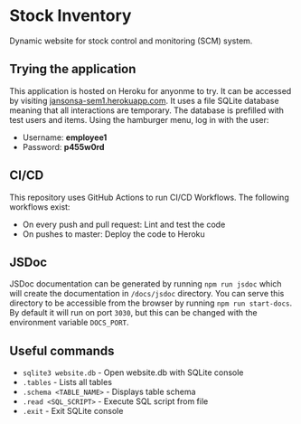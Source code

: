 # Stock Inventory

Dynamic website for stock control and monitoring (SCM) system.

## Trying the application

This application is hosted on Heroku for anyonme to try. It can be accessed by visiting [jansonsa-sem1.herokuapp.com](https://jansonsa-sem1.herokuapp.com/). It uses a file SQLite database meaning that all interactions are temporary. The database is prefilled with test users and items. Using the hamburger menu, log in with the user:
- Username: **employee1**
- Password: **p455w0rd**

## CI/CD

This repository uses GitHub Actions to run CI/CD Workflows.
The following workflows exist:
- On every push and pull request: Lint and test the code
- On pushes to master: Deploy the code to Heroku

## JSDoc

JSDoc documentation can be generated by running `npm run jsdoc` which will create the documentation in `/docs/jsdoc` directory. You can serve this directory to be accessible from the browser by running `npm run start-docs`. By default it will run on port `3030`, but this can be changed with the environment variable `DOCS_PORT`.

## Useful commands

- `sqlite3 website.db` - Open website.db with SQLite console
- `.tables` - Lists all tables
- `.schema <TABLE_NAME>` - Displays table schema
- `.read <SQL_SCRIPT>` - Execute SQL script from file
- `.exit` - Exit SQLite console
